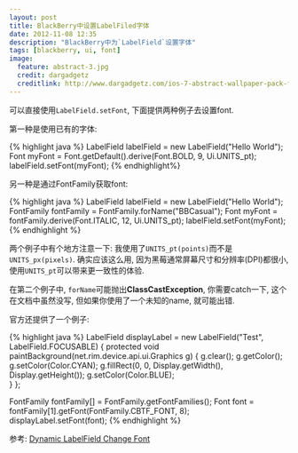 ```yaml
---
layout: post
title: BlackBerry中设置LabelFiled字体
date: 2012-11-08 12:35
description: "BlackBerry中为`LabelField`设置字体"
tags: [blackberry, ui, font]
image:
  feature: abstract-3.jpg
  credit: dargadgetz
  creditlink: http://www.dargadgetz.com/ios-7-abstract-wallpaper-pack-for-iphone-5-and-ipod-touch-retina/
---
```


可以直接使用`LabelField.setFont`, 下面提供两种例子去设置font.

第一种是使用已有的字体:

{% highlight java %}
LabelField labelField = new LabelField("Hello World");
Font myFont = Font.getDefault().derive(Font.BOLD, 9, Ui.UNITS_pt);
labelField.setFont(myFont);
{% endhighlight%}

另一种是通过FontFamily获取font:

{% highlight java %}
LabelField labelField = new LabelField("Hello World");
FontFamily fontFamily = FontFamily.forName("BBCasual");
Font myFont = fontFamily.derive(Font.ITALIC, 12, Ui.UNITS_pt);
labelField.setFont(myFont);
{% endhighlight %}

两个例子中有个地方注意一下: 我使用了`UNITS_pt(points)`而不是`UNITS_px(pixels)`. 确实应该这么用, 因为黑莓通常屏幕尺寸和分辨率(DPI)都很小, 使用`UNITS_pt`可以带来更一致性的体验.

在第二个例子中, `forName`可能抛出**ClassCastException**, 你需要catch一下, 这个在文档中虽然没写, 但如果你使用了一个未知的name, 就可能出错.

官方还提供了一个例子:

{% highlight java %}
LabelField displayLabel = new LabelField("Test", LabelField.FOCUSABLE) {
    protected void paintBackground(net.rim.device.api.ui.Graphics g) {
        g.clear();
        g.getColor();
        g.setColor(Color.CYAN);
        g.fillRect(0, 0, Display.getWidth(), Display.getHeight());
        g.setColor(Color.BLUE);               
    }
};  

FontFamily fontFamily[] = FontFamily.getFontFamilies();
Font font = fontFamily[1].getFont(FontFamily.CBTF_FONT, 8);
displayLabel.setFont(font);
{% endhighlight %}

参考: [Dynamic LabelField Change Font](http://supportforums.blackberry.com/rim/board/message?board.id=java_dev&thread.id=37988)

